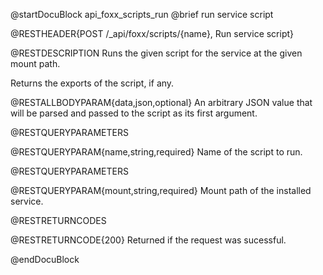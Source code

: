 @startDocuBlock api_foxx_scripts_run
@brief run service script

@RESTHEADER{POST /_api/foxx/scripts/{name}, Run service script}

@RESTDESCRIPTION
Runs the given script for the service at the given mount path.

Returns the exports of the script, if any.

@RESTALLBODYPARAM{data,json,optional}
An arbitrary JSON value that will be parsed and passed to the
script as its first argument.

@RESTQUERYPARAMETERS

@RESTQUERYPARAM{name,string,required}
Name of the script to run.

@RESTQUERYPARAMETERS

@RESTQUERYPARAM{mount,string,required}
Mount path of the installed service.

@RESTRETURNCODES

@RESTRETURNCODE{200}
Returned if the request was sucessful.

@endDocuBlock
